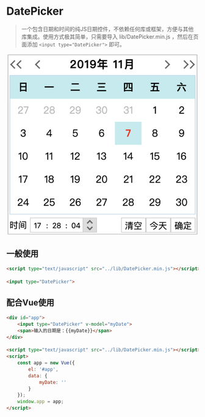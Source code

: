 # DatePicker

>一个包含日期和时间的纯JS日期控件，不依赖任何库或框架，方便与其他库集成。使用方式极其简单，只需要导入 lib/DatePicker.min.js ，然后在页面添加 `<input type="DatePicker">` 即可。

![avatar](demo/DatePicker.png)

## 一般使用

``` html
<script type="text/javascript" src="../lib/DatePicker.min.js"></script>

<input type="DatePicker">
```

## 配合Vue使用

``` html
<div id="app">
    <input type="DatePicker" v-model="myDate">
    <span>输入的日期是：{{myDate}}</span>
</div>

<script type="text/javascript" src="../lib/DatePicker.min.js"></script>
<script>
    const app = new Vue({
        el: '#app',
        data: {
            myDate: ''
        }
    });
    window.app = app;
</script>
```